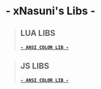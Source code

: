 # - xNasuni's Libs -
>## LUA LIBS
>#### [`- ANSI COLOR LIB -`](https://github.com/xNasuni/libs/blob/main/lua/ansicolors.lua)


>## JS LIBS
>#### [`- ANSI COLOR LIB -`](https://github.com/xNasuni/libs/blob/main/js/ansicolors.js)
